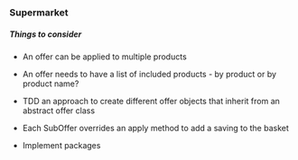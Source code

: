 ### Supermarket

##### Things to consider

* An offer can be applied to multiple products
* An offer needs to have a list of included products - by product or by product name?

* TDD an approach to create different offer objects that inherit from an abstract offer class
* Each SubOffer overrides an apply method to add a saving to the  basket

* Implement packages